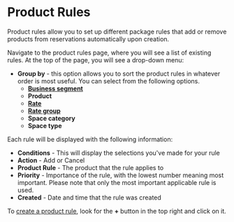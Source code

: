 # Product Rules

Product rules allow you to set up different package rules that add or remove products from reservations automatically upon creation.

Navigate to the product rules page, where you will see a list of existing rules. At the top of the page, you will see a drop-down menu:

* **Group by** - this option allows you to sort the product rules in whatever order is most useful. You can select from the following options.
  * [**Business segment**](https://github.com/mews-systems/commander-guide/tree/aba4aad5c9d2bc8ec74b2a6c202f25d981c8b45b/settings/sales-settings/services/stay-settings/business-segments.md)
  * **Product**
  * [**Rate**](rates/)
  * [**Rate group**](rate-groups/)
  * **Space category**
  * **Space type**

Each rule will be displayed with the following information:

* **Conditions** - This will display the selections you've made for your rule
* **Action** - Add or Cancel 
* **Product Rule** - The product that the rule applies to
* **Priority** - Importance of the rule, with the lowest number meaning most important. Please note that only the most important applicable rule is used. 
* **Created** - Date and time that the rule was created

To [create a product rule](https://github.com/mews-systems/commander-guide/tree/aba4aad5c9d2bc8ec74b2a6c202f25d981c8b45b/settings/sales-settings/services/stay-settings/product-rules/create-a-product-rule.md), look for the **+** button in the top right and click on it.

